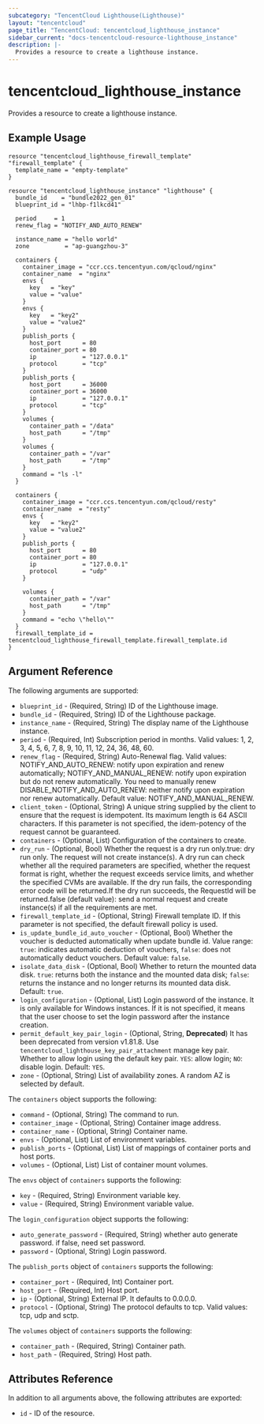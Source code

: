 ```yaml
---
subcategory: "TencentCloud Lighthouse(Lighthouse)"
layout: "tencentcloud"
page_title: "TencentCloud: tencentcloud_lighthouse_instance"
sidebar_current: "docs-tencentcloud-resource-lighthouse_instance"
description: |-
  Provides a resource to create a lighthouse instance.
---
```


# tencentcloud_lighthouse_instance

Provides a resource to create a lighthouse instance.

## Example Usage

```hcl
resource "tencentcloud_lighthouse_firewall_template" "firewall_template" {
  template_name = "empty-template"
}

resource "tencentcloud_lighthouse_instance" "lighthouse" {
  bundle_id    = "bundle2022_gen_01"
  blueprint_id = "lhbp-f1lkcd41"

  period     = 1
  renew_flag = "NOTIFY_AND_AUTO_RENEW"

  instance_name = "hello world"
  zone          = "ap-guangzhou-3"

  containers {
    container_image = "ccr.ccs.tencentyun.com/qcloud/nginx"
    container_name  = "nginx"
    envs {
      key   = "key"
      value = "value"
    }
    envs {
      key   = "key2"
      value = "value2"
    }
    publish_ports {
      host_port      = 80
      container_port = 80
      ip             = "127.0.0.1"
      protocol       = "tcp"
    }
    publish_ports {
      host_port      = 36000
      container_port = 36000
      ip             = "127.0.0.1"
      protocol       = "tcp"
    }
    volumes {
      container_path = "/data"
      host_path      = "/tmp"
    }
    volumes {
      container_path = "/var"
      host_path      = "/tmp"
    }
    command = "ls -l"
  }

  containers {
    container_image = "ccr.ccs.tencentyun.com/qcloud/resty"
    container_name  = "resty"
    envs {
      key   = "key2"
      value = "value2"
    }
    publish_ports {
      host_port      = 80
      container_port = 80
      ip             = "127.0.0.1"
      protocol       = "udp"
    }

    volumes {
      container_path = "/var"
      host_path      = "/tmp"
    }
    command = "echo \"hello\""
  }
  firewall_template_id = tencentcloud_lighthouse_firewall_template.firewall_template.id
}
```

## Argument Reference

The following arguments are supported:

* `blueprint_id` - (Required, String) ID of the Lighthouse image.
* `bundle_id` - (Required, String) ID of the Lighthouse package.
* `instance_name` - (Required, String) The display name of the Lighthouse instance.
* `period` - (Required, Int) Subscription period in months. Valid values: 1, 2, 3, 4, 5, 6, 7, 8, 9, 10, 11, 12, 24, 36, 48, 60.
* `renew_flag` - (Required, String) Auto-Renewal flag. Valid values: NOTIFY_AND_AUTO_RENEW: notify upon expiration and renew automatically; NOTIFY_AND_MANUAL_RENEW: notify upon expiration but do not renew automatically. You need to manually renew DISABLE_NOTIFY_AND_AUTO_RENEW: neither notify upon expiration nor renew automatically. Default value: NOTIFY_AND_MANUAL_RENEW.
* `client_token` - (Optional, String) A unique string supplied by the client to ensure that the request is idempotent. Its maximum length is 64 ASCII characters. If this parameter is not specified, the idem-potency of the request cannot be guaranteed.
* `containers` - (Optional, List) Configuration of the containers to create.
* `dry_run` - (Optional, Bool) Whether the request is a dry run only.true: dry run only. The request will not create instance(s). A dry run can check whether all the required parameters are specified, whether the request format is right, whether the request exceeds service limits, and whether the specified CVMs are available. If the dry run fails, the corresponding error code will be returned.If the dry run succeeds, the RequestId will be returned.false (default value): send a normal request and create instance(s) if all the requirements are met.
* `firewall_template_id` - (Optional, String) Firewall template ID. If this parameter is not specified, the default firewall policy is used.
* `is_update_bundle_id_auto_voucher` - (Optional, Bool) Whether the voucher is deducted automatically when update bundle id. Value range: `true`: indicates automatic deduction of vouchers, `false`: does not automatically deduct vouchers. Default value: `false`.
* `isolate_data_disk` - (Optional, Bool) Whether to return the mounted data disk. `true`: returns both the instance and the mounted data disk; `false`: returns the instance and no longer returns its mounted data disk. Default: `true`.
* `login_configuration` - (Optional, List) Login password of the instance. It is only available for Windows instances. If it is not specified, it means that the user choose to set the login password after the instance creation.
* `permit_default_key_pair_login` - (Optional, String, **Deprecated**) It has been deprecated from version v1.81.8. Use `tencentcloud_lighthouse_key_pair_attachment` manage key pair. Whether to allow login using the default key pair. `YES`: allow login; `NO`: disable login. Default: `YES`.
* `zone` - (Optional, String) List of availability zones. A random AZ is selected by default.

The `containers` object supports the following:

* `command` - (Optional, String) The command to run.
* `container_image` - (Optional, String) Container image address.
* `container_name` - (Optional, String) Container name.
* `envs` - (Optional, List) List of environment variables.
* `publish_ports` - (Optional, List) List of mappings of container ports and host ports.
* `volumes` - (Optional, List) List of container mount volumes.

The `envs` object of `containers` supports the following:

* `key` - (Required, String) Environment variable key.
* `value` - (Required, String) Environment variable value.

The `login_configuration` object supports the following:

* `auto_generate_password` - (Required, String) whether auto generate password. if false, need set password.
* `password` - (Optional, String) Login password.

The `publish_ports` object of `containers` supports the following:

* `container_port` - (Required, Int) Container port.
* `host_port` - (Required, Int) Host port.
* `ip` - (Optional, String) External IP. It defaults to 0.0.0.0.
* `protocol` - (Optional, String) The protocol defaults to tcp. Valid values: tcp, udp and sctp.

The `volumes` object of `containers` supports the following:

* `container_path` - (Required, String) Container path.
* `host_path` - (Required, String) Host path.

## Attributes Reference

In addition to all arguments above, the following attributes are exported:

* `id` - ID of the resource.



